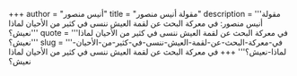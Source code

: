 +++
author = "أنيس منصور"
title = "مقولة أنيس منصور"
description = '''مقولة أنيس منصور: في معركة البحث عن لقمة العيش ننسى في كثير من الأحيان لماذا نعيش؟'''
quote = '''في معركة البحث عن لقمة العيش ننسى في كثير من الأحيان لماذا نعيش؟'''
slug = '''في-معركة-البحث-عن-لقمة-العيش-ننسى-في-كثير-من-الأحيان-لماذا-نعيش؟'''
+++
في معركة البحث عن لقمة العيش ننسى في كثير من الأحيان لماذا نعيش؟
